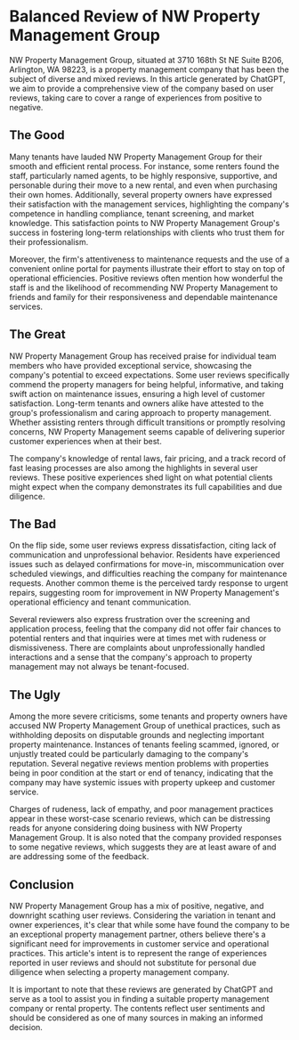 # Balanced Review of NW Property Management Group

NW Property Management Group, situated at 3710 168th St NE Suite B206, Arlington, WA 98223, is a property management company that has been the subject of diverse and mixed reviews. In this article generated by ChatGPT, we aim to provide a comprehensive view of the company based on user reviews, taking care to cover a range of experiences from positive to negative.

## The Good

Many tenants have lauded NW Property Management Group for their smooth and efficient rental process. For instance, some renters found the staff, particularly named agents, to be highly responsive, supportive, and personable during their move to a new rental, and even when purchasing their own homes. Additionally, several property owners have expressed their satisfaction with the management services, highlighting the company's competence in handling compliance, tenant screening, and market knowledge. This satisfaction points to NW Property Management Group's success in fostering long-term relationships with clients who trust them for their professionalism.

Moreover, the firm's attentiveness to maintenance requests and the use of a convenient online portal for payments illustrate their effort to stay on top of operational efficiencies. Positive reviews often mention how wonderful the staff is and the likelihood of recommending NW Property Management to friends and family for their responsiveness and dependable maintenance services.

## The Great

NW Property Management Group has received praise for individual team members who have provided exceptional service, showcasing the company's potential to exceed expectations. Some user reviews specifically commend the property managers for being helpful, informative, and taking swift action on maintenance issues, ensuring a high level of customer satisfaction. Long-term tenants and owners alike have attested to the group's professionalism and caring approach to property management. Whether assisting renters through difficult transitions or promptly resolving concerns, NW Property Management seems capable of delivering superior customer experiences when at their best.

The company's knowledge of rental laws, fair pricing, and a track record of fast leasing processes are also among the highlights in several user reviews. These positive experiences shed light on what potential clients might expect when the company demonstrates its full capabilities and due diligence.

## The Bad

On the flip side, some user reviews express dissatisfaction, citing lack of communication and unprofessional behavior. Residents have experienced issues such as delayed confirmations for move-in, miscommunication over scheduled viewings, and difficulties reaching the company for maintenance requests. Another common theme is the perceived tardy response to urgent repairs, suggesting room for improvement in NW Property Management's operational efficiency and tenant communication.

Several reviewers also express frustration over the screening and application process, feeling that the company did not offer fair chances to potential renters and that inquiries were at times met with rudeness or dismissiveness. There are complaints about unprofessionally handled interactions and a sense that the company's approach to property management may not always be tenant-focused.

## The Ugly

Among the more severe criticisms, some tenants and property owners have accused NW Property Management Group of unethical practices, such as withholding deposits on disputable grounds and neglecting important property maintenance. Instances of tenants feeling scammed, ignored, or unjustly treated could be particularly damaging to the company's reputation. Several negative reviews mention problems with properties being in poor condition at the start or end of tenancy, indicating that the company may have systemic issues with property upkeep and customer service.

Charges of rudeness, lack of empathy, and poor management practices appear in these worst-case scenario reviews, which can be distressing reads for anyone considering doing business with NW Property Management Group. It is also noted that the company provided responses to some negative reviews, which suggests they are at least aware of and are addressing some of the feedback.

## Conclusion

NW Property Management Group has a mix of positive, negative, and downright scathing user reviews. Considering the variation in tenant and owner experiences, it's clear that while some have found the company to be an exceptional property management partner, others believe there's a significant need for improvements in customer service and operational practices. This article's intent is to represent the range of experiences reported in user reviews and should not substitute for personal due diligence when selecting a property management company.

It is important to note that these reviews are generated by ChatGPT and serve as a tool to assist you in finding a suitable property management company or rental property. The contents reflect user sentiments and should be considered as one of many sources in making an informed decision.